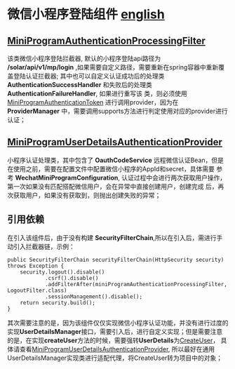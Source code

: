 # 微信小程序登陆组件 [english]()

## [MiniProgramAuthenticationProcessingFilter](./src/main/java/com/mtfm/wechat_mp/filter/MiniProgramAuthenticationProcessingFilter.java)

该类微信小程序登陆拦截器, 默认的小程序登陆api路径为 **/solar/api/v1/mp/login** ,如果需要自定义路径，需要重新在spring容器中重新覆盖登陆认证拦截器;
其中也可以自定义认证成功后的处理类 **AuthenticationSuccessHandler** 和失败后的处理类 **AuthenticationFailureHandler**, 如果进行重写该
类，则必须使用[MiniProgramAuthenticationToken](./src/main/java/com/mtfm/wechat_mp/authentication/MiniProgramAuthenticationToken.java)
进行调用provider，因为在 **ProviderManager** 中，需要调用supports方法进行判定使用对应的provider进行认证；

## [MiniProgramUserDetailsAuthenticationProvider](./src/main/java/com/mtfm/wechat_mp/authentication/MiniProgramUserDetailsAuthenticationProvider.java)

小程序认证处理类，其中包含了 **OauthCodeService** 远程微信认证Bean，但是在使用之前，需要在配置文件中配置微信小程序的AppId和secret，具体需要
参考 **WechatMiniProgramConfiguration**, 认证过程中会进行两次获取用户操作，第一次如果没有匹配搭配微信用户，会在异常中直接创建用户，创建完成
后，再次获取用户，如果没有获取到，则抛出创建失败的异常；

## 引用依赖

在引入该组件后，由于没有构建 **SecurityFilterChain**,所以在引入后，需进行手动引入拦截器链，示例：
```
public SecurityFilterChain securityFilterChain(HttpSecurity security) throws Exception {
    security.logout().disable()
            .csrf().disable()
            .addFilterAfter(miniProgramAuthenticationProcessingFilter, LogoutFilter.class)
            .sessionManagement().disable();
    return security.build();
}
```
其次需要注意的是，因为该组件仅仅实现微信小程序认证功能，并没有进行过度的实现**UserDetailsManager**接口，需要引入后，进行自定义实现；但是需要注意
的是，在实现**createUser**方法的时候，需要强转**UserDetails**为[CreateUser](./src/main/java/com/mtfm/wechat_mp/authentication/CreateUser.java)，
具体请查看[MiniProgramUserDetailsAuthenticationProvider](./src/main/java/com/mtfm/wechat_mp/authentication/MiniProgramUserDetailsAuthenticationProvider.java),
所以最好在通用UserDetailsManager实现类进行适配代理，将CreateUser转为项目中的对象；




